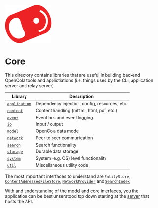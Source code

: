 <img src="../../img/pull-tab.svg" width="150" alt="OpenCola" />

# Core

This directory contains libraries that are useful in building backend OpenCola tools and applictiations (i.e. things used by the CLI, application server and relay server). 

|Library|Description|
|-------|-----------|
|[`application`](./application)| Dependency injection, config, resources, etc.|
|[`content`](./content)| Content handling (mhtml, html, pdf, etc.)|
|[`event`](./event)| Event bus and event logging. |
|[`io`](./io)| Input / output |
|[`model`](./model)| OpenCola data model |
|[`network`](./network)|Peer to peer communication|
|[`search`](./search)| Search functionality |
|[`storage`](./storage)| Durable data storage |
|[`system`](./system)| System (e.g. OS) level functionality |
|[`util`](./util) | Miscellaneous utility code |
 
The most important interfaces to understand are [`EntityStore`](./opencola-server/core/storage/README.md#entitystore), [`ContentAddressedFileStore`](./opencola-server/core/storage/README.md#filestore), [`NetworkProvider`](./opencola-server/core/network/README.md#network-providers) and [`SearchIndex`](./opencola-server/core/search/README.md#search)

With and understanding of the model and core interfaces, you the application can be best unserstood top down starting at the [server](../server/README.md) that hosts the API.